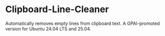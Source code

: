 # Clipboard-Line-Cleaner
Automatically removes empty lines from clipboard text. A GPAI-promoted version for Ubuntu 24.04 LTS and 25.04. 
